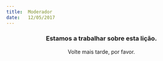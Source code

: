 ```yaml
---
title:  Moderador
date:   12/05/2017
---
```


### <center>Estamos a trabalhar sobre esta lição.</center>
<center>Volte mais tarde, por favor.</center>